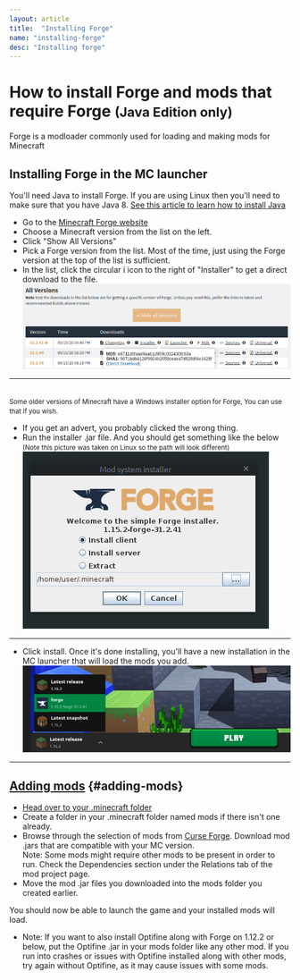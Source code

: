 ```yaml
---
layout: article
title:  "Installing Forge"
name: "installing-forge"
desc: "Installing forge"
---
```


# How to install Forge and mods that require Forge <small>(Java Edition only)</small>

Forge is a modloader commonly used for loading and making mods for Minecraft


## Installing Forge in the MC launcher
You'll need Java to install Forge. If you are using Linux then you'll need to make sure that you have Java 8. [See this article to learn how to install Java](/help/installing-java)

* Go to the [Minecraft Forge website](https://files.minecraftforge.net/)
* Choose a Minecraft version from the list on the left.
* Click "Show All Versions"
* Pick a Forge version from the list. Most of the time, just using the Forge version at the top of the list is sufficient.
* In the list, click the circular i icon to the right of "Installer" to get a direct download to the file.
![forge-allversions](/static/images/help/installing-forge/forge-all-versions.png)

---

<br><small>Some older versions of Minecraft have a Windows installer option for Forge, You can use that if you wish.</small>

* If you get an advert, you probably clicked the wrong thing.
* Run the installer .jar file. And you should get something like the below
<small>(Note this picture was taken on Linux so the path will look different)</small>
![forge-installer](/static/images/help/installing-forge/forge-installer.png)

---

* Click install. Once it's done installing, you'll have a new installation in the MC launcher that will load the mods you add.
![forge-installed](/static/images/help/installing-forge/forge-installed.png)

---

<!-- (If you really enjoy the things the Forge team does, consider supporting them on Patreon to help bring the Forge site another step closer to being advertisement-free: https://www.patreon.com/LexManos) -->

## [Adding mods](#adding-mods) {#adding-mods}
* [Head over to your .minecraft folder](/help/finding-minecraft-data-folder/)
* Create a folder in your .minecraft folder named mods if there isn't one already.
* Browse through the selection of mods from [Curse Forge](https://curseforge.com/minecraft/mc-mods). Download mod .jars that are compatible with your MC version.
<br>  Note: Some mods might require other mods to be present in order to run. Check the Dependencies section under the Relations tab of the mod project page.
* Move the mod .jar files you downloaded into the mods folder you created earlier.

You should now be able to launch the game and your installed mods will load.

* Note: If you want to also install Optifine along with Forge on 1.12.2 or below, put the Optifine .jar in your mods folder like any other mod. If you run into crashes or issues with Optifine installed along with other mods, try again without Optifine, as it may cause issues with some mods.
